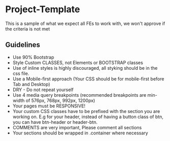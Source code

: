 # Project-Template
This is a sample of what we expect all FEs to work with, we won't approve if the criteria is not met

## Guidelines
- Use 90% Bootstrap
- Style Custom CLASSES, not Elements or BOOTSTRAP classes
- Use of inline styles is highly discouraged, all styking should be in the css file.
- Use a Mobile-first approach (Your CSS should be for mobile-first before Tab and Desktop)
- DRY - Do not repeat yourself
- Use 4 media query breakpoints (recommended breakpoints are min-width of 576px, 768px, 992px, 1200px)
- Your pages must be RESPONSIVE!
- Your custom CSS classes have to be prefixed with the section you are working on. E.g for your header, instead of having a button class of btn, you can have btn-header or header-btn.
- COMMENTS are very important, Please comment all sections
- Your sections should be wrapped in .container where necessary
